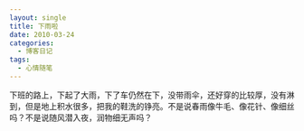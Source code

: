 ```yaml
---
layout: single
title: 下雨啦
date: 2010-03-24
categories:
  - 博客日记
tags:
  - 心情随笔
---
```


下班的路上，下起了大雨，下了车仍然在下，没带雨伞，还好穿的比较厚，没有淋到，但是地上积水很多，把我的鞋洗的铮亮。不是说春雨像牛毛、像花针、像细丝吗？不是说随风潜入夜，润物细无声吗？

